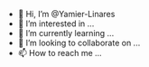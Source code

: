 - 👋 Hi, I’m @Yamier-Linares
- 👀 I’m interested in ...
- 🌱 I’m currently learning ...
- 💞️ I’m looking to collaborate on ...
- 📫 How to reach me ...

<!---
Yamier-Linares/Yamier-Linares is a ✨ special ✨ repository because its `README.md` (this file) appears on your GitHub profile.
You can click the Preview link to take a look at your changes.
--->
